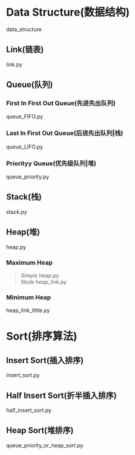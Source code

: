 # Data Structure(数据结构)
data_structure

## Link(链表)
link.py

## Queue(队列)

### First In First Out Queue(先进先出队列)
queue_FIFO.py

### Last In First Out Queue(后进先出队列|栈)
queue_LIFO.py

### Priorityy Queue(优先级队列|堆)
queue_priority.py

## Stack(栈)
stack.py

## Heap(堆)
heap.py

### Maximum Heap
> *Simple* heap.py  
> *Node* heap_link.py

### Minimum Heap
heap_link_little.py

# Sort(排序算法)

## Insert Sort(插入排序)
insert_sort.py

## Half Insert Sort(折半插入排序)
half_insert_sort.py

## Heap Sort(堆排序)
queue_priority_or_heap_sort.py